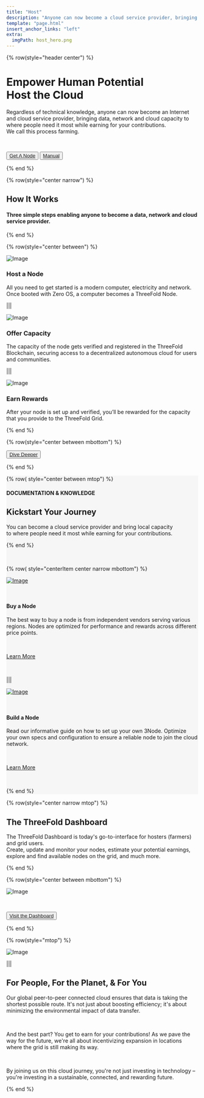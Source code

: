 ```yaml
---
title: "Host"
description: "Anyone can now become a cloud service provider, bringing local capacity to where people need it most while earning for your contributions."
template: "page.html"
insert_anchor_links: "left"
extra:
  imgPath: host_hero.png
---
```


<div class="container mx-auto">

<!-- section 1 -->

{% row(style="header center") %}

<div class="max-w-none lg:max-w-4xl leading-normal mx-auto">

# **<span class="blue">Empower Human Potential</span> <br>Host the Cloud**

Regardless of technical knowledge, anyone can now become an Internet and cloud service provider, bringing data, network and cloud capacity to where people need it most while earning for your contributions. <br>We call this process <span class="blue">farming</span>.

<br>

<button class="green">[Get A Node](/getnode)</button>
<button class="blue_b">[Manual](https://manual.grid.tf/)</button>

</div>

{% end %}





<!-- section 2 -->

{% row(style="center narrow") %}

## **How It Works**

#### <span class="blue">Three simple steps</span> enabling anyone to become a data, network and cloud service provider.

{% end %}

{% row(style="center between") %}

<div class="shadow-md rounded-md my-8">

![Image](host_node.png#mx-auto)

</div>

### **Host a Node**

All you need to get started is a modern computer, electricity and network. Once booted with Zero OS, a computer becomes a ThreeFold Node.

|||

<div class="shadow-md rounded-md my-8">

![Image](offer_capacity.png#mx-auto)

</div>

### **Offer Capacity**

The capacity of the node gets verified and registered in the ThreeFold Blockchain, securing access to a decentralized autonomous cloud for users and communities.

|||

<div class="shadow-md rounded-md my-8">

![Image](earn_rewards.png#mx-auto)

</div>

### **Earn Rewards**

After your node is set up and verified, you’ll be rewarded for the capacity that you provide to the ThreeFold Grid.

{% end %}

{% row(style="center between mbottom") %}

<button class="green">[Dive Deeper](https://www.manual.grid.tf/knowledge_base/technology/grid3_howitworks.html)</button>

{% end %}

</div>



<!-- section 3 -->

<div style="background-color:#F6F6F6">
<div class="container mx-auto">

{% row( style="center between mtop") %}


#### <span class="blue"> DOCUMENTATION & KNOWLEDGE</span>

## **Kickstart Your Journey**

You can become a <span class="blue">cloud service provider</span> and bring local capacity <br> to where people need it most while earning for your contributions.

{% end %}

<br>

{% row( style="centerItem center narrow mbottom") %}

[![Image](get_a_node.png#mx-auto)](/getnode)

<br>

<div class="text-left">

#### **Buy a Node**

The best way to buy a node is from independent vendors serving various regions. Nodes are optimized for performance and rewards across different price points.

<br>

<span class="blue pt-4"> [Learn More](/getnode)</span>

<br>

<!-- <button class="blue_b">[Get](https://marketplace.3node.global/)</button> -->

</div>

|||

[![Image](build_node.png#mx-auto)](https://www.manual.grid.tf/documentation/farmers/3node_building/3node_building.html)

<br>

<div class="text-left">

#### **Build a Node**

Read our informative guide on how to set up your own 3Node. Optimize your own specs and configuration to ensure a reliable node to join the cloud network.

<br>

<span class="blue pt-4"> [Learn More](https://www.manual.grid.tf/documentation/farmers/3node_building/3node_building.html)</span>

<br>

<!-- <button class="blue_b">[Build](https://www.manual.grid.tf/documentation/farmers/3node_building/3node_building.html)</button> -->

</div>

{% end %}

</div>

</div>






<!-- section 4 -->
<div class="container mx-auto">

{% row(style="center narrow mtop") %}

## **The ThreeFold <span class="green_text">Dashboard</span>**

The ThreeFold Dashboard is today's <span class="blue">go-to-interface</span> for hosters (farmers) and grid users. <br>Create, update and monitor your nodes, estimate your potential earnings, explore and find available nodes on the grid, and much more.

{% end %}

{% row(style="center between mbottom") %}

![Image](tf_dashboard.png#mx-auto)

<br>

<button class="green">[Visit the Dashboard](https://dashboard.grid.tf/)</button>
<!-- <button class="blue_b">[Dasboard walkthrough](https://dashboard.grid.tf/)</button> -->

{% end %}

<!-- section 5 -->

{% row(style="mtop") %}

![Image](people_planet_you.png#mx-auto)

|||

## **For <span class="blue">People</span>, For the <span class="green_text">Planet</span>, & For <span class="blue">You</span>**

Our global peer-to-peer connected cloud ensures that data is taking the shortest possible route.  It's not just about boosting efficiency; it's about minimizing the environmental impact of data transfer.

<br>

And the best part? You get to earn for your contributions! As we pave the way for the future, we're all about incentivizing expansion in locations where the grid is still making its way.

<br>

By joining us on this cloud journey, you're not just investing in technology – you're investing in a sustainable, connected, and rewarding future.

{% end %}

</div>

